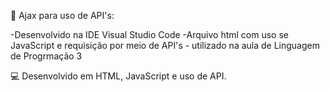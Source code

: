 🌌 Ajax para uso de API's:

-Desenvolvido na IDE Visual Studio Code
-Arquivo html com uso se JavaScript e requisição por meio de API's - utilizado na aula de Linguagem de Progrmação 3

💻 Desenvolvido em HTML, JavaScript e uso de API.
